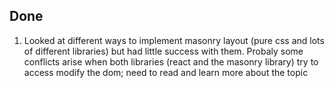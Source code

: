 ## Done

1. Looked at different ways to implement masonry layout (pure css and lots of different libraries) but had little success with them.
Probaly some conflicts arise when both libraries (react and the masonry library) try to access modify the dom; need to read and learn more about the topic  